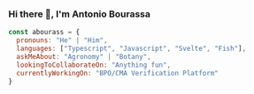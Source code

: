 ### Hi there 👋, I'm Antonio Bourassa

```javascript
const abourass = {
  pronouns: "He" | "Him",
  languages: ["Typescript", "Javascript", "Svelte", "Fish"],
  askMeAbout: "Agronomy" | "Botany",
  lookingToCollaborateOn: "Anything fun",
  currentlyWorkingOn: "BPO/CMA Verification Platform"
}
```
